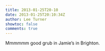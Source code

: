 ```yaml
---
title: 2013-01-25T20-10
date: 2013-01-25T20:10:34Z
author: Lee Turner
showtoc: false
comments: true
---
```


Mmmmmm good grub in Jamie’s in Brighton.

